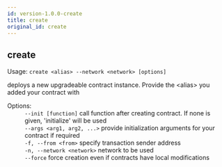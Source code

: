 ```yaml
---
id: version-1.0.0-create
title: create
original_id: create
---
```


<div class="cli-command"><h2 class="cli-title">create</h2><p class="cli-usage">Usage: <code>create &lt;alias&gt; --network &lt;network&gt; [options]</code></p><p>deploys a new upgradeable contract instance. Provide the &lt;alias&gt; you added your contract with<br/></p><dl><dt><span>Options:</span></dt><dd><div><code>--init [function]</code> call function after creating contract. If none is given, &#x27;initialize&#x27; will be used</div><div><code>--args &lt;arg1, arg2, ...&gt;</code> provide initialization arguments for your contract if required</div><div><code>-f, --from &lt;from&gt;</code> specify transaction sender address</div><div><code>-n, --network &lt;network&gt;</code> network to be used</div><div><code>--force</code> force creation even if contracts have local modifications</div></dd></dl></div>
